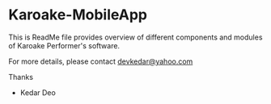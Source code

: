 Karoake-MobileApp
=================

This is ReadMe file provides overview of different components and modules of Karoake Performer's software.

For more details, please contact devkedar@yahoo.com

Thanks
- Kedar Deo
